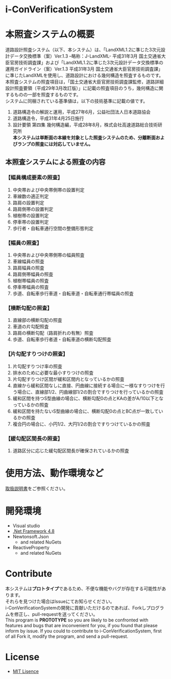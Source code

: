 # i-ConVerificationSystem

# 本照査システムの概要
道路設計照査システム（以下、本システム）は、「LandXML1.2に準じた3次元設計データ交換標準（案）Ver.1.3 –略称：J-LandXML- 平成31年3月 国土交通省大臣官房技術調査課」および「LandXML1.2に準じた3次元設計データ交換標準の運用ガイドライン（案）Ver.1.3 平成31年3月 国土交通省大臣官房技術調査課」に準じたLandXMLを使用し、道路設計における幾何構造を照査するものです。
本照査システムの照査項目は，「国土交通省大臣官房技術調査課監修，道路詳細設計照査要領（平成29年3月改訂版）」に記載の照査項目のうち，幾何構造に関するものの一部を照査するものです。  
システムに同梱されている基準値は，以下の技術基準に記載の値です。  
1. 道路構造令の解説と運用，平成27年6月，公益社団法人日本道路協会  
1. 道路構造令，平成31年4月25日施行  
1. 設計要領 第四集 幾何構造編，平成28年8月，株式会社高速道路総合技術研究所  
**本システムは単断面の本線を対象とした照査システムのため、分離断面およびランプの照査には対応していません。**  
  
## 本照査システムによる照査の内容  
### 【幅員構成要素の照査】  
1. 中央帯および中央帯側帯の設置判定  
1. 車線数の適正判定  
1. 路肩の設置判定  
1. 路肩側帯の設置判定  
1. 植樹帯の設置判定  
1. 停車帯の設置判定  
1. 歩行者・自転車通行空間の整備形態判定  
  
### 【幅員の照査】  
1. 中央帯および中央帯側帯の幅員照査  
1. 車線幅員の照査  
1. 路肩幅員の照査  
1. 路肩側帯幅員の照査  
1. 植樹帯幅員の照査  
1. 停車帯幅員の照査  
1. 歩道、自転車歩行車道・自転車道・自転車通行帯幅員の照査  
  
### 【横断勾配の照査】  
1. 直線部の横断勾配の照査  
1. 車道の片勾配照査  
1. 路肩の横断勾配（路肩折れの有無）照査  
1. 歩道、自転車歩行者道・自転車道の横断勾配照査  
  
### 【片勾配すりつけの照査】  
1. 片勾配すりつけ率の照査  
1. 排水のために必要な最小すりつけの照査  
1. 片勾配すりつけ区間が緩和区間内となっているかの照査  
1. 直線から緩和区間なしに直接、円曲線に接続する場合に一様なすりつけを行う場合に、直線部1/2、円曲線部1/2の割合ですりつけを行っているかの照査  
1. 緩和区間を持つS型曲線の場合に、横断勾配0の点とKAの差がA/10以下となっているかの照査  
1. 緩和区間を持たないS型曲線の場合に、横断勾配0の点とBC点が一致しているかの照査  
1. 複合円の場合に、小円1/2、大円1/2の割合ですりつけているかの照査  
  
### 【緩勾配区間長の照査】  
1. 道路区分に応じた緩勾配区間長が確保されているかの照査  

# 使用方法、動作環境など
[取扱説明書](Documents/道路設計照査システム_取扱説明書.docx)をご参照ください。

# 開発環境
- Visual studio
- [.Net Framework 4.8](https://dotnet.microsoft.com/download)
- Newtonsoft.Json
  - and related NuGets
- ReactiveProperty
  - and related NuGets

# Contribute
本システムは**プロトタイプ**であるため、不便な機能やバグが存在する可能性があります。  
それらを見つけた場合はIssueにてお知らせください。  
i-ConVerificationSystemの開発に貢献いただけるのであれば、Forkしプログラムを修正し、pull-requestを送ってください。  
This program is **PROTOTYPE** so you are likely to be confronted with features and bugs that are inconvenient for you, if you found that please inform by issue.
If you could to contribute to i-ConVerificationSystem, first of all Fork it, modify the program, and send a pull-request.  

# License
- [MIT Lisence](LICENSE)